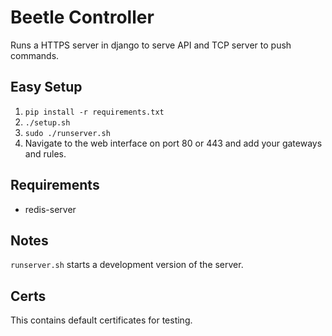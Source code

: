 # Beetle Controller

Runs a HTTPS server in django to serve API and TCP server to push commands.

## Easy Setup

1. ```pip install -r requirements.txt```
2. ```./setup.sh```
3. ```sudo ./runserver.sh```
4. Navigate to the web interface on port 80 or 443 and add your gateways and
rules.

## Requirements

- redis-server

## Notes

```runserver.sh``` starts a development version of the server.

## Certs

This contains default certificates for testing.
